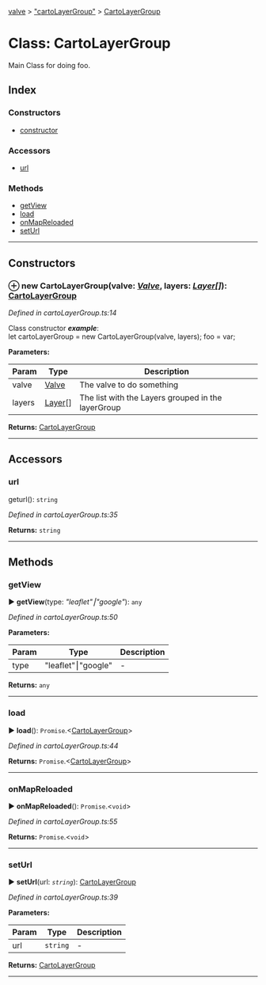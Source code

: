 [valve](../README.md) > ["cartoLayerGroup"](../modules/_cartolayergroup_.md) > [CartoLayerGroup](../classes/_cartolayergroup_.cartolayergroup.md)



# Class: CartoLayerGroup


Main Class for doing foo.

## Index

### Constructors

* [constructor](_cartolayergroup_.cartolayergroup.md#constructor)


### Accessors

* [url](_cartolayergroup_.cartolayergroup.md#url)


### Methods

* [getView](_cartolayergroup_.cartolayergroup.md#getview)
* [load](_cartolayergroup_.cartolayergroup.md#load)
* [onMapReloaded](_cartolayergroup_.cartolayergroup.md#onmapreloaded)
* [setUrl](_cartolayergroup_.cartolayergroup.md#seturl)



---
## Constructors
<a id="constructor"></a>


### ⊕ **new CartoLayerGroup**(valve: *[Valve](_valve_.valve.md)*, layers: *[Layer](_layer_.layer.md)[]*): [CartoLayerGroup](_cartolayergroup_.cartolayergroup.md)



*Defined in cartoLayerGroup.ts:14*



Class constructor
*__example__*:     
     let cartoLayerGroup = new CartoLayerGroup(valve, layers);
     foo = var;



**Parameters:**

| Param | Type | Description |
| ------ | ------ | ------ |
| valve | [Valve](_valve_.valve.md)   |  The valve to do something |
| layers | [Layer](_layer_.layer.md)[]   |  The list with the Layers grouped in the layerGroup |





**Returns:** [CartoLayerGroup](_cartolayergroup_.cartolayergroup.md)

---


## Accessors
<a id="url"></a>

###  url


geturl(): `string`


*Defined in cartoLayerGroup.ts:35*





**Returns:** `string`



___


## Methods

<a id="getview"></a>

###  getView

► **getView**(type: *"leaflet"⎮"google"*): `any`




*Defined in cartoLayerGroup.ts:50*



**Parameters:**

| Param | Type | Description |
| ------ | ------ | ------ |
| type | "leaflet"⎮"google"   |  - |





**Returns:** `any`





___

<a id="load"></a>

###  load

► **load**(): `Promise`.<[CartoLayerGroup](_cartolayergroup_.cartolayergroup.md)>




*Defined in cartoLayerGroup.ts:44*





**Returns:** `Promise`.<[CartoLayerGroup](_cartolayergroup_.cartolayergroup.md)>





___

<a id="onmapreloaded"></a>

###  onMapReloaded

► **onMapReloaded**(): `Promise`.<`void`>




*Defined in cartoLayerGroup.ts:55*





**Returns:** `Promise`.<`void`>





___

<a id="seturl"></a>

###  setUrl

► **setUrl**(url: *`string`*): [CartoLayerGroup](_cartolayergroup_.cartolayergroup.md)




*Defined in cartoLayerGroup.ts:39*



**Parameters:**

| Param | Type | Description |
| ------ | ------ | ------ |
| url | `string`   |  - |





**Returns:** [CartoLayerGroup](_cartolayergroup_.cartolayergroup.md)





___


